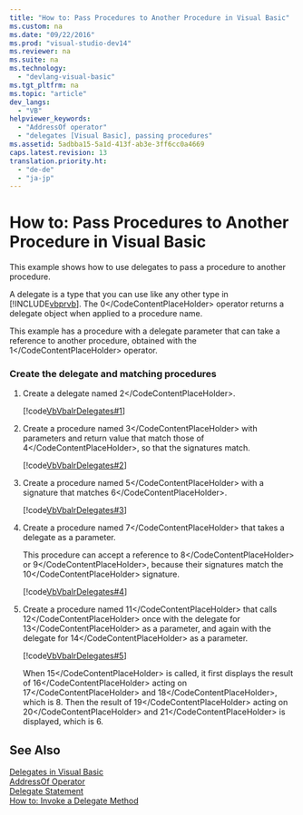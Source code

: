 ```yaml
---
title: "How to: Pass Procedures to Another Procedure in Visual Basic"
ms.custom: na
ms.date: "09/22/2016"
ms.prod: "visual-studio-dev14"
ms.reviewer: na
ms.suite: na
ms.technology: 
  - "devlang-visual-basic"
ms.tgt_pltfrm: na
ms.topic: "article"
dev_langs: 
  - "VB"
helpviewer_keywords: 
  - "AddressOf operator"
  - "delegates [Visual Basic], passing procedures"
ms.assetid: 5adbba15-5a1d-413f-ab3e-3ff6cc0a4669
caps.latest.revision: 13
translation.priority.ht: 
  - "de-de"
  - "ja-jp"
---
```

# How to: Pass Procedures to Another Procedure in Visual Basic
This example shows how to use delegates to pass a procedure to another procedure.  
  
 A delegate is a type that you can use like any other type in [!INCLUDE[vbprvb](../vs140/includes/vbprvb_md.md)]. The <CodeContentPlaceHolder>0\</CodeContentPlaceHolder> operator returns a delegate object when applied to a procedure name.  
  
 This example has a procedure with a delegate parameter that can take a reference to another procedure, obtained with the <CodeContentPlaceHolder>1\</CodeContentPlaceHolder> operator.  
  
### Create the delegate and matching procedures  
  
1.  Create a delegate named <CodeContentPlaceHolder>2\</CodeContentPlaceHolder>.  
  
     [!code[VbVbalrDelegates#1](../vs140/codesnippet/VisualBasic/how-to--pass-procedures-to-another-procedure-in-visual-basic_1.vb)]  
  
2.  Create a procedure named <CodeContentPlaceHolder>3\</CodeContentPlaceHolder> with parameters and return value that match those of <CodeContentPlaceHolder>4\</CodeContentPlaceHolder>, so that the signatures match.  
  
     [!code[VbVbalrDelegates#2](../vs140/codesnippet/VisualBasic/how-to--pass-procedures-to-another-procedure-in-visual-basic_2.vb)]  
  
3.  Create a procedure named <CodeContentPlaceHolder>5\</CodeContentPlaceHolder> with a signature that matches <CodeContentPlaceHolder>6\</CodeContentPlaceHolder>.  
  
     [!code[VbVbalrDelegates#3](../vs140/codesnippet/VisualBasic/how-to--pass-procedures-to-another-procedure-in-visual-basic_3.vb)]  
  
4.  Create a procedure named <CodeContentPlaceHolder>7\</CodeContentPlaceHolder> that takes a delegate as a parameter.  
  
     This procedure can accept a reference to <CodeContentPlaceHolder>8\</CodeContentPlaceHolder> or <CodeContentPlaceHolder>9\</CodeContentPlaceHolder>, because their signatures match the <CodeContentPlaceHolder>10\</CodeContentPlaceHolder> signature.  
  
     [!code[VbVbalrDelegates#4](../vs140/codesnippet/VisualBasic/how-to--pass-procedures-to-another-procedure-in-visual-basic_4.vb)]  
  
5.  Create a procedure named <CodeContentPlaceHolder>11\</CodeContentPlaceHolder> that calls <CodeContentPlaceHolder>12\</CodeContentPlaceHolder> once with the delegate for <CodeContentPlaceHolder>13\</CodeContentPlaceHolder> as a parameter, and again with the delegate for <CodeContentPlaceHolder>14\</CodeContentPlaceHolder> as a parameter.  
  
     [!code[VbVbalrDelegates#5](../vs140/codesnippet/VisualBasic/how-to--pass-procedures-to-another-procedure-in-visual-basic_5.vb)]  
  
     When <CodeContentPlaceHolder>15\</CodeContentPlaceHolder> is called, it first displays the result of <CodeContentPlaceHolder>16\</CodeContentPlaceHolder> acting on <CodeContentPlaceHolder>17\</CodeContentPlaceHolder> and <CodeContentPlaceHolder>18\</CodeContentPlaceHolder>, which is 8. Then the result of <CodeContentPlaceHolder>19\</CodeContentPlaceHolder> acting on <CodeContentPlaceHolder>20\</CodeContentPlaceHolder> and <CodeContentPlaceHolder>21\</CodeContentPlaceHolder> is displayed, which is 6.  
  
## See Also  
 [Delegates in Visual Basic](../vs140/delegates--visual-basic-.md)   
 [AddressOf Operator](../vs140/addressof-operator--visual-basic-.md)   
 [Delegate Statement](../vs140/delegate-statement.md)   
 [How to: Invoke a Delegate Method](../vs140/how-to--invoke-a-delegate-method--visual-basic-.md)